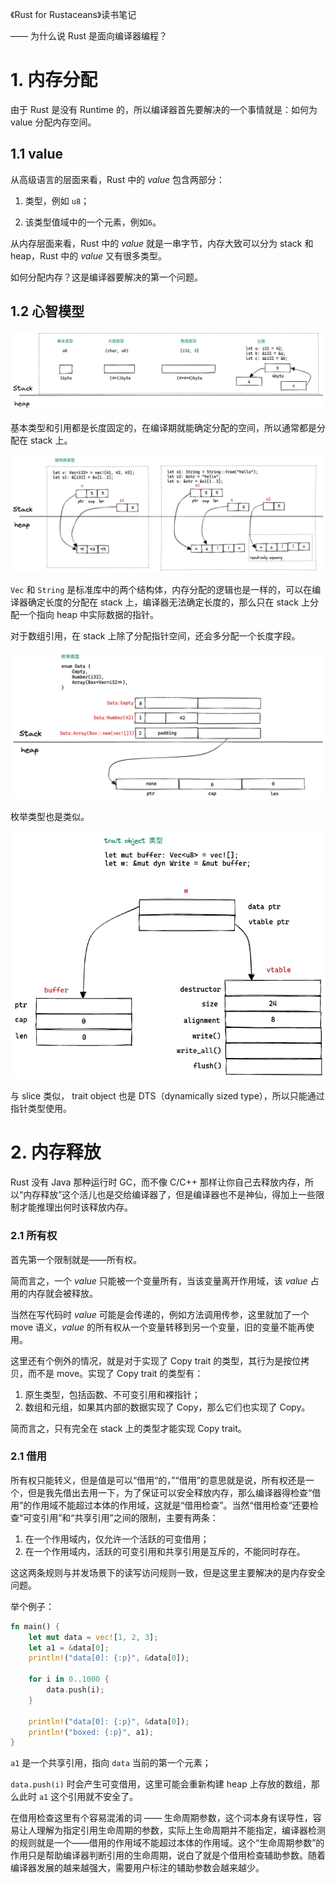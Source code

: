 《Rust for Rustaceans》读书笔记

—— 为什么说 Rust 是面向编译器编程？



# 1. 内存分配

由于 Rust 是没有 Runtime 的，所以编译器首先要解决的一个事情就是：如何为 value 分配内存空间。



## 1.1 value

从高级语言的层面来看，Rust 中的 *value* 包含两部分：

1. 类型，例如 `u8`；

2. 该类型值域中的一个元素，例如`6`。

从内存层面来看，Rust 中的 *value* 就是一串字节，内存大致可以分为 stack 和 heap，Rust 中的 *value* 又有很多类型。

如何分配内存？这是编译器要解决的第一个问题。



## 1.2 心智模型

![](./assets/rust-1.png)

基本类型和引用都是长度固定的，在编译期就能确定分配的空间，所以通常都是分配在 stack 上。

![](./assets/rust-2.png)

`Vec` 和 `String` 是标准库中的两个结构体，内存分配的逻辑也是一样的，可以在编译器确定长度的分配在 stack 上，编译器无法确定长度的，那么只在 stack 上分配一个指向 heap 中实际数据的指针。

对于数组引用，在 stack 上除了分配指针空间，还会多分配一个长度字段。

![](./assets/rust-3.png)

枚举类型也是类似。



![](./assets/rust-4.png)

与 slice 类似， trait object 也是 DTS（dynamically sized type），所以只能通过指针类型使用。



# 2. 内存释放

Rust 没有 Java 那种运行时 GC，而不像 C/C++ 那样让你自己去释放内存，所以“内存释放”这个活儿也是交给编译器了，但是编译器也不是神仙，得加上一些限制才能推理出何时该释放内存。

### 2.1 所有权

首先第一个限制就是——所有权。

简而言之，一个 *value* 只能被一个变量所有，当该变量离开作用域，该 *value* 占用的内存就会被释放。

当然在写代码时 *value* 可能是会传递的，例如方法调用传参，这里就加了一个 move 语义，*value* 的所有权从一个变量转移到另一个变量，旧的变量不能再使用。

这里还有个例外的情况，就是对于实现了 Copy trait 的类型，其行为是按位拷贝，而不是 move。实现了 Copy trait 的类型有：

1. 原生类型，包括函数、不可变引用和裸指针；
2. 数组和元组，如果其内部的数据实现了 Copy，那么它们也实现了 Copy。

简而言之，只有完全在 stack 上的类型才能实现 Copy trait。



### 2.1 借用

所有权只能转义，但是值是可以“借用“的，”“借用”的意思就是说，所有权还是一个，但是我先借出去用一下，为了保证可以安全释放内存，那么编译器得检查“借用”的作用域不能超过本体的作用域，这就是“借用检查”。当然“借用检查”还要检查“可变引用”和“共享引用”之间的限制，主要有两条：

1. 在一个作用域内，仅允许一个活跃的可变借用；
2. 在一个作用域内，活跃的可变引用和共享引用是互斥的，不能同时存在。

这这两条规则与并发场景下的读写访问规则一致，但是这里主要解决的是内存安全问题。

举个例子：

```rust
fn main() {
    let mut data = vec![1, 2, 3];
    let a1 = &data[0];
    println!("data[0]: {:p}", &data[0]);

    for i in 0..1000 {
        data.push(i);
    }

    println!("data[0]: {:p}", &data[0]);
    println!("boxed: {:p}", a1);
}
```

`a1` 是一个共享引用，指向 `data` 当前的第一个元素；

`data.push(i)` 时会产生可变借用，这里可能会重新构建 heap 上存放的数组，那么此时 `a1` 这个引用就不安全了。

在借用检查这里有个容易混淆的词 —— 生命周期参数，这个词本身有误导性，容易让人理解为指定引用生命周期的参数，实际上生命周期并不能指定，编译器检测的规则就是一个——借用的作用域不能超过本体的作用域。这个“生命周期参数”的作用只是帮助编译器判断引用的生命周期，说白了就是个借用检查辅助参数。随着编译器发展的越来越强大，需要用户标注的辅助参数会越来越少。
